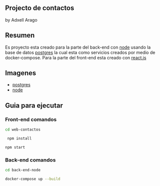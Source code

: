 ## Projecto de contactos 
by Adxell Arago

## Resumen

Es proyecto esta creado para la parte del back-end con [node](https://nodejs.org/en/) usando la base de datos [postgres](https://www.postgresql.org/) la cual esta como servicios creados por medio de docker-compose.
Para la parte del front-end esta creado con [react.js](https://reactjs.org/)

## Imagenes

* [postgres](https://hub.docker.com/_/postgres)
* [node](https://hub.docker.com/_/node)

## Guia para ejecutar 

### Front-end comandos 

```sh
cd web-contactos
```

```sh
 npm install
```

```sh 
npm start
```

### Back-end comandos 

```sh
cd back-end-node
```

```sh 
docker-compose up --build
```
